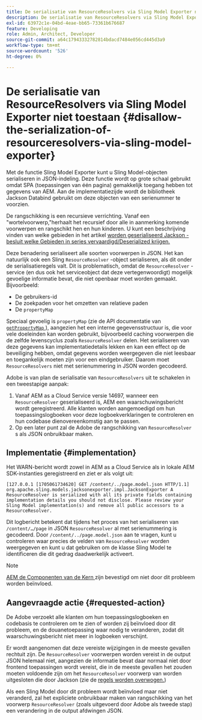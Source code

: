 ```yaml
---
title: De serialisatie van ResourceResolvers via Sling Model Exporter niet toestaan
description: De serialisatie van ResourceResolvers via Sling Model Exporter niet toestaan
exl-id: 63972c1e-04bd-4eae-bb65-73361b676687
feature: Developing
role: Admin, Architect, Developer
source-git-commit: a64c17943332782814bdacd7484e056cd445d3a9
workflow-type: tm+mt
source-wordcount: '526'
ht-degree: 0%

---
```


# De serialisatie van ResourceResolvers via Sling Model Exporter niet toestaan {#disallow-the-serialization-of-resourceresolvers-via-sling-model-exporter}

Met de functie Sling Model Exporter kunt u Sling Model-objecten serialiseren in JSON-indeling. Deze functie wordt op grote schaal gebruikt omdat SPA (toepassingen van één pagina) gemakkelijk toegang hebben tot gegevens van AEM. Aan de implementatiezijde wordt de bibliotheek Jackson Databind gebruikt om deze objecten van een serienummer te voorzien.

De rangschikking is een recursieve verrichting. Vanaf een &quot;wortelvoorwerp,&quot;herhaalt het recursief door alle in aanmerking komende voorwerpen en rangschikt hen en hun kinderen. U kunt een beschrijving vinden van welke gebieden in het artikel [ worden geserialiseerd Jackson - besluit welke Gebieden in series vervaardigd/Deserialized krijgen.](https://www.baeldung.com/jackson-field-serializable-deserializable-or-not)

Deze benadering serialiseert alle soorten voorwerpen in JSON. Het kan natuurlijk ook een Sling `ResourceResolver` -object serialiseren, als dit onder de serialisatieregels valt. Dit is problematisch, omdat de `ResourceResolver` -service (en dus ook het serviceobject dat deze vertegenwoordigt) mogelijk gevoelige informatie bevat, die niet openbaar moet worden gemaakt. Bijvoorbeeld:

* De gebruikers-id
* De zoekpaden voor het omzetten van relatieve paden
* De `propertyMap`

Speciaal gevoelig is `propertyMap` (zie de API documentatie van [`getPropertyMap` ](https://sling.apache.org/apidocs/sling12/org/apache/sling/api/resource/ResourceResolver.html#getPropertyMap--)), aangezien het een interne gegevensstructuur is, die voor vele doeleinden kan worden gebruikt, bijvoorbeeld caching voorwerpen die de zelfde levenscyclus zoals `ResourceResolver` delen. Het serialiseren van deze gegevens kan implementatiedetails lekken en kan een effect op de beveiliging hebben, omdat gegevens worden weergegeven die niet leesbaar en toegankelijk moeten zijn voor een eindgebruiker. Daarom moet `ResourceResolvers` niet met serienummering in JSON worden gecodeerd.

Adobe is van plan de serialisatie van `ResourceResolvers` uit te schakelen in een tweestapige aanpak:

1. Vanaf AEM as a Cloud Service versie 14697, wanneer een `ResourceResolver` geserialiseerd is, AEM een waarschuwingsbericht wordt geregistreerd. Alle klanten worden aangemoedigd om hun toepassingslogboeken voor deze logboekverklaringen te controleren en hun codebase dienovereenkomstig aan te passen.
1. Op een later punt zal de Adobe de rangschikking van `ResourceResolver` s als JSON onbruikbaar maken.

## Implementatie {#implementation}

Het WARN-bericht wordt zowel in AEM as a Cloud Service als in lokale AEM SDK-instanties geregistreerd en ziet er als volgt uit:

```text
[127.0.0.1 [1705061734620] GET /content/../page.model.json HTTP/1.1] org.apache.sling.models.jacksonexporter.impl.JacksonExporter A ResourceResolver is serialized with all its private fields containing implementation details you should not disclose. Please review your Sling Model implementation(s) and remove all public accessors to a ResourceResolver.
```

Dit logbericht betekent dat tijdens het proces van het serialiseren van `/content/…/page` in JSON `ResourceResolver` al met serienummering is gecodeerd. Door `/content/../page.model.json` aan te vragen, kunt u controleren waar precies de velden van `ResourceResolver` worden weergegeven en kunt u dat gebruiken om de klasse Sling Model te identificeren die dit gedrag daadwerkelijk activeert.


>[!NOTE]
>
>[ AEM de Componenten van de Kern ](https://experienceleague.adobe.com/en/docs/experience-manager-core-components/using/introduction) zijn bevestigd om niet door dit probleem worden beïnvloed.

## Aangevraagde actie {#requested-action}

De Adobe verzoekt alle klanten om hun toepassingslogboeken en codebasis te controleren om te zien of worden zij beïnvloed door dit probleem, en de douanetoepassing waar nodig te veranderen, zodat dit waarschuwingsbericht niet meer in logboeken verschijnt.

Er wordt aangenomen dat deze vereiste wijzigingen in de meeste gevallen rechtuit zijn. De `ResourceResolver` voorwerpen worden vereist in de output JSON helemaal niet, aangezien de informatie bevat daar normaal niet door frontend toepassingen wordt vereist, die in de meeste gevallen het zouden moeten voldoende zijn om het `ResourceResolver` voorwerp van worden uitgesloten die door Jackson (zie de [ regels worden overwogen.](https://www.baeldung.com/jackson-field-serializable-deserializable-or-not))

Als een Sling Model door dit probleem wordt beïnvloed maar niet veranderd, zal het expliciete onbruikbaar maken van rangschikking van het voorwerp `ResourceResolver` (zoals uitgevoerd door Adobe als tweede stap) een verandering in de output afdwingen JSON.
